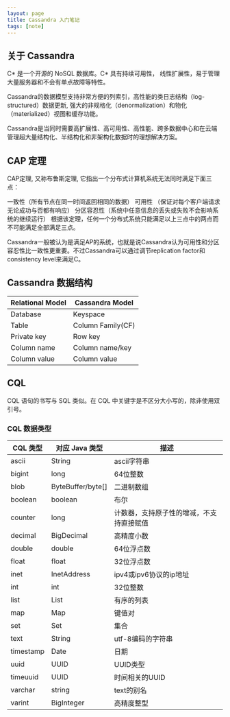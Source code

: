 ```yaml
---
layout: page
title: Cassandra 入门笔记
tags: [note]
---
```



## 关于 Cassandra

C* 是一个开源的 NoSQL 数据库。C* 具有持续可用性， 线性扩展性，易于管理大量服务器和不会有单点故障等特性。

Cassandra的数据模型支持非常方便的列索引，高性能的类日志结构（log-structured）数据更新, 强大的非规格化（denormalization）和物化（materialized）视图和缓存功能。

Cassandra是当同时需要高扩展性、高可用性、高性能、跨多数据中心和在云端管理超大量结构化、半结构化和非架构化数据时的理想解决方案。

## CAP 定理

CAP定理, 又称布鲁斯定理, 它指出一个分布式计算机系统无法同时满足下面三点：

一致性（所有节点在同一时间返回相同的数据）
可用性 （保证对每个客户端请求无论成功与否都有响应）
分区容忍性（系统中任意信息的丢失或失败不会影响系统的继续运行）
根据该定理，任何一个分布式系统只能满足以上三点中的两点而不可能满足全部满足三点。

Cassandra一般被认为是满足AP的系统，也就是说Cassandra认为可用性和分区容忍性比一致性更重要。不过Cassandra可以通过调节replication factor和consistency level来满足C。

## Cassandra 数据结构

Relational Model | Cassandra Model
-----------------|----------------
Database | Keyspace
Table | Column Family(CF)
Private key | Row key
Column name | Column name/key
Column value | Column value

## CQL 

CQL 语句的书写与 SQL 类似。在 CQL 中关键字是不区分大小写的，除非使用双引号。

### CQL 数据类型

CQL 类型 | 对应 Java 类型 | 描述
---------|---------------|-----
ascii	 | String	| ascii字符串
bigint	 | long	| 64位整数
blob	 | ByteBuffer/byte[] | 二进制数组
boolean	 | boolean | 布尔
counter	 | long | 计数器，支持原子性的增减，不支持直接赋值
decimal	 | BigDecimal | 高精度小数
double	 | double | 64位浮点数
float	 | float | 32位浮点数
inet	 | InetAddress | ipv4或ipv6协议的ip地址
int	 | int | 32位整数
list	 | List | 有序的列表
map	 | Map | 键值对
set	 | Set | 集合
text	 | String | utf-8编码的字符串
timestamp	| Date | 日期
uuid	 | UUID | UUID类型
timeuuid	 | UUID | 时间相关的UUID
varchar	 | string | text的别名
varint	| BigInteger | 高精度整型
